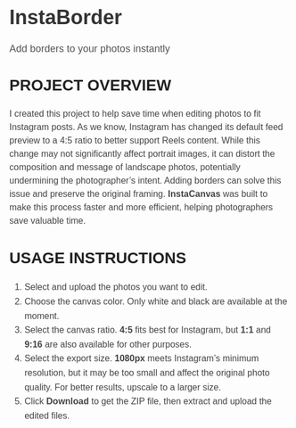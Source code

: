 <h1 style="font-family: Arial, sans-serif; font-size: 36px; font-weight: bold; color: #333;">InstaBorder</h1>
<p style="font-family: Arial, sans-serif; font-size: 18px; color: #555;">Add borders to your photos instantly</p>

<h2 style="font-family: Arial, sans-serif; font-size: 28px; font-weight: bold; color: #222;">PROJECT OVERVIEW</h2>
<p style="font-family: Arial, sans-serif; font-size: 16px; line-height: 1.5; color: #444;">
I created this project to help save time when editing photos to fit Instagram posts. As we know, Instagram has changed its default feed preview to a 4:5 ratio to better support Reels content. While this change may not significantly affect portrait images, it can distort the composition and message of landscape photos, potentially undermining the photographer’s intent. Adding borders can solve this issue and preserve the original framing. <strong>InstaCanvas</strong> was built to make this process faster and more efficient, helping photographers save valuable time.
</p>

<h2 style="font-family: Arial, sans-serif; font-size: 28px; font-weight: bold; color: #222;">USAGE INSTRUCTIONS</h2>
<ol style="font-family: Arial, sans-serif; font-size: 16px; line-height: 1.6; color: #444;">
    <li>Select and upload the photos you want to edit.</li>
    <li>Choose the canvas color. Only white and black are available at the moment.</li>
    <li>Select the canvas ratio. <strong>4:5</strong> fits best for Instagram, but <strong>1:1</strong> and <strong>9:16</strong> are also available for other purposes.</li>
    <li>Select the export size. <strong>1080px</strong> meets Instagram’s minimum resolution, but it may be too small and affect the original photo quality. For better results, upscale to a larger size.</li>
    <li>Click <strong>Download</strong> to get the ZIP file, then extract and upload the edited files.</li>
</ol>
